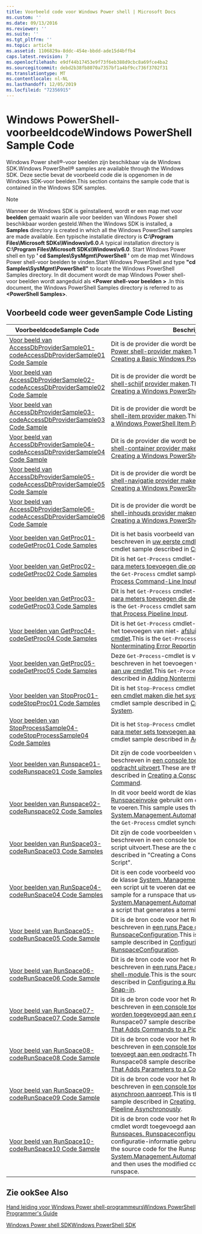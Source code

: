 ```yaml
---
title: Voorbeeld code voor Windows Power shell | Microsoft Docs
ms.custom: ''
ms.date: 09/13/2016
ms.reviewer: ''
ms.suite: ''
ms.tgt_pltfrm: ''
ms.topic: article
ms.assetid: 1106829a-8ddc-454e-bbdd-ade15d4bffb4
caps.latest.revision: 7
ms.openlocfilehash: e9df44b17453e9f73f6eb388d9cbc8a69fce4ba2
ms.sourcegitcommit: debd2b38fb8070a7357bf1a4bf9cc736f3702f31
ms.translationtype: MT
ms.contentlocale: nl-NL
ms.lasthandoff: 12/05/2019
ms.locfileid: "72356915"
---
```

# <a name="windows-powershell-sample-code"></a><span data-ttu-id="f8a05-102">Windows PowerShell-voorbeeldcode</span><span class="sxs-lookup"><span data-stu-id="f8a05-102">Windows PowerShell Sample Code</span></span>

<span data-ttu-id="f8a05-103">Windows Power shell®-voor beelden zijn beschikbaar via de Windows SDK.</span><span class="sxs-lookup"><span data-stu-id="f8a05-103">Windows PowerShell® samples are available through the Windows SDK.</span></span> <span data-ttu-id="f8a05-104">Deze sectie bevat de voorbeeld code die is opgenomen in de Windows SDK-voor beelden.</span><span class="sxs-lookup"><span data-stu-id="f8a05-104">This section contains the sample code that is contained in the Windows SDK samples.</span></span>

> [!NOTE]
> <span data-ttu-id="f8a05-105">Wanneer de Windows SDK is geïnstalleerd, wordt er een map met voor **beelden** gemaakt waarin alle voor beelden van Windows Power shell beschikbaar worden gesteld.</span><span class="sxs-lookup"><span data-stu-id="f8a05-105">When the Windows SDK is installed, a **Samples** directory is created in which all the Windows PowerShell samples are made available.</span></span> <span data-ttu-id="f8a05-106">Een typische installatie directory is **C:\Program Files\Microsoft SDKs\Windows\v6.0**.</span><span class="sxs-lookup"><span data-stu-id="f8a05-106">A typical installation directory is **C:\Program Files\Microsoft SDKs\Windows\v6.0**.</span></span>
> <span data-ttu-id="f8a05-107">Start Windows Power shell en typ **' cd Samples\SysMgmt\PowerShell '** om de map met Windows Power shell-voor beelden te vinden.</span><span class="sxs-lookup"><span data-stu-id="f8a05-107">Start Windows PowerShell and type **"cd Samples\SysMgmt\PowerShell"** to locate the Windows PowerShell Samples directory.</span></span> <span data-ttu-id="f8a05-108">In dit document wordt de map Windows Power shell-voor beelden wordt aangeduid als **\<Power shell-voor beelden >** .</span><span class="sxs-lookup"><span data-stu-id="f8a05-108">In this document, the Windows PowerShell Samples directory is referred to as **\<PowerShell Samples>**.</span></span>

## <a name="sample-code-listing"></a><span data-ttu-id="f8a05-109">Voorbeeld code weer geven</span><span class="sxs-lookup"><span data-stu-id="f8a05-109">Sample Code Listing</span></span>

|<span data-ttu-id="f8a05-110">Voorbeeldcode</span><span class="sxs-lookup"><span data-stu-id="f8a05-110">Sample Code</span></span>|<span data-ttu-id="f8a05-111">Beschrijving</span><span class="sxs-lookup"><span data-stu-id="f8a05-111">Description</span></span>|
|-----------------|-----------------|
|[<span data-ttu-id="f8a05-112">Voor beeld van AccessDbProviderSample01-code</span><span class="sxs-lookup"><span data-stu-id="f8a05-112">AccessDbProviderSample01 Code Sample</span></span>](./accessdbprovidersample01-code-sample.md)|<span data-ttu-id="f8a05-113">Dit is de provider die wordt beschreven in [een eenvoudige Windows Power shell-provider maken](./creating-a-basic-windows-powershell-provider.md).</span><span class="sxs-lookup"><span data-stu-id="f8a05-113">This is the provider described in [Creating a Basic Windows PowerShell Provider](./creating-a-basic-windows-powershell-provider.md).</span></span>|
|[<span data-ttu-id="f8a05-114">Voor beeld van AccessDbProviderSample02-code</span><span class="sxs-lookup"><span data-stu-id="f8a05-114">AccessDbProviderSample02 Code Sample</span></span>](./accessdbprovidersample02-code-sample.md)|<span data-ttu-id="f8a05-115">Dit is de provider die wordt beschreven in [een Windows Power shell-schijf provider maken](./creating-a-windows-powershell-drive-provider.md).</span><span class="sxs-lookup"><span data-stu-id="f8a05-115">This is the provider described in [Creating a Windows PowerShell Drive Provider](./creating-a-windows-powershell-drive-provider.md).</span></span>|
|[<span data-ttu-id="f8a05-116">Voor beeld van AccessDbProviderSample03-code</span><span class="sxs-lookup"><span data-stu-id="f8a05-116">AccessDbProviderSample03 Code Sample</span></span>](./accessdbprovidersample03-code-sample.md)|<span data-ttu-id="f8a05-117">Dit is de provider die wordt beschreven in [een Windows Power shell-item provider maken](./creating-a-windows-powershell-item-provider.md).</span><span class="sxs-lookup"><span data-stu-id="f8a05-117">This is the provider described in [Creating a Windows PowerShell Item Provider](./creating-a-windows-powershell-item-provider.md).</span></span>|
|[<span data-ttu-id="f8a05-118">Voor beeld van AccessDbProviderSample04-code</span><span class="sxs-lookup"><span data-stu-id="f8a05-118">AccessDbProviderSample04 Code Sample</span></span>](./accessdbprovidersample04-code-sample.md)|<span data-ttu-id="f8a05-119">Dit is de provider die wordt beschreven in [een Windows Power shell-container provider maken](./creating-a-windows-powershell-container-provider.md).</span><span class="sxs-lookup"><span data-stu-id="f8a05-119">This is the provider described in [Creating a Windows PowerShell Container Provider](./creating-a-windows-powershell-container-provider.md).</span></span>|
|[<span data-ttu-id="f8a05-120">Voor beeld van AccessDbProviderSample05-code</span><span class="sxs-lookup"><span data-stu-id="f8a05-120">AccessDbProviderSample05 Code Sample</span></span>](./accessdbprovidersample05-code-sample.md)|<span data-ttu-id="f8a05-121">Dit is de provider die wordt beschreven in [een Windows Power shell-navigatie provider maken](./creating-a-windows-powershell-navigation-provider.md).</span><span class="sxs-lookup"><span data-stu-id="f8a05-121">This is the provider described in [Creating a Windows PowerShell Navigation Provider](./creating-a-windows-powershell-navigation-provider.md).</span></span>|
|[<span data-ttu-id="f8a05-122">Voor beeld van AccessDbProviderSample06-code</span><span class="sxs-lookup"><span data-stu-id="f8a05-122">AccessDbProviderSample06 Code Sample</span></span>](./accessdbprovidersample06-code-sample.md)|<span data-ttu-id="f8a05-123">Dit is de provider die wordt beschreven in [een Windows Power shell-inhouds provider maken](./creating-a-windows-powershell-content-provider.md).</span><span class="sxs-lookup"><span data-stu-id="f8a05-123">This is the provider described in [Creating a Windows PowerShell Content Provider](./creating-a-windows-powershell-content-provider.md).</span></span>|
|[<span data-ttu-id="f8a05-124">Voor beelden van GetProc01-code</span><span class="sxs-lookup"><span data-stu-id="f8a05-124">GetProc01 Code Samples</span></span>](./getproc01-code-samples.md)|<span data-ttu-id="f8a05-125">Dit is het basis voorbeeld van `Get-Process` cmdlet dat wordt beschreven in [uw eerste cmdlet maken](../cmdlet/creating-a-cmdlet-without-parameters.md).</span><span class="sxs-lookup"><span data-stu-id="f8a05-125">This is the basic `Get-Process` cmdlet sample described in [Creating Your First Cmdlet](../cmdlet/creating-a-cmdlet-without-parameters.md).</span></span>|
|[<span data-ttu-id="f8a05-126">Voor beelden van GetProc02-code</span><span class="sxs-lookup"><span data-stu-id="f8a05-126">GetProc02 Code Samples</span></span>](./getproc02-code-samples.md)|<span data-ttu-id="f8a05-127">Dit is het `Get-Process` cmdlet-voor beeld dat wordt beschreven in [para meters toevoegen die opdracht regel invoer verwerken](../cmdlet/adding-parameters-that-process-command-line-input.md).</span><span class="sxs-lookup"><span data-stu-id="f8a05-127">This is the `Get-Process` cmdlet sample described in [Adding Parameters that Process Command-Line Input](../cmdlet/adding-parameters-that-process-command-line-input.md).</span></span>|
|[<span data-ttu-id="f8a05-128">Voor beelden van GetProc03-code</span><span class="sxs-lookup"><span data-stu-id="f8a05-128">GetProc03 Code Samples</span></span>](./getproc03-code-samples.md)|<span data-ttu-id="f8a05-129">Dit is het `Get-Process` cmdlet-voor beeld dat wordt beschreven in [para meters toevoegen die de invoer van de pijp lijn verwerken](../cmdlet/adding-parameters-that-process-pipeline-input.md).</span><span class="sxs-lookup"><span data-stu-id="f8a05-129">This is the `Get-Process` cmdlet sample described in [Adding Parameters that Process Pipeline Input](../cmdlet/adding-parameters-that-process-pipeline-input.md).</span></span>|
|[<span data-ttu-id="f8a05-130">Voor beelden van GetProc04-code</span><span class="sxs-lookup"><span data-stu-id="f8a05-130">GetProc04 Code Samples</span></span>](./getproc04-code-samples.md)|<span data-ttu-id="f8a05-131">Dit is het `Get-Process` cmdlet-voor beeld dat wordt beschreven in het toevoegen van niet- [afsluitende fout rapportage aan uw cmdlet](../cmdlet/adding-non-terminating-error-reporting-to-your-cmdlet.md).</span><span class="sxs-lookup"><span data-stu-id="f8a05-131">This is the `Get-Process` cmdlet sample described in [Adding Nonterminating Error Reporting to Your Cmdlet](../cmdlet/adding-non-terminating-error-reporting-to-your-cmdlet.md).</span></span>|
|[<span data-ttu-id="f8a05-132">Voor beelden van GetProc05-code</span><span class="sxs-lookup"><span data-stu-id="f8a05-132">GetProc05 Code Samples</span></span>](./getproc05-code-samples.md)|<span data-ttu-id="f8a05-133">Deze `Get-Process`-cmdlet is vergelijkbaar met de cmdlet die wordt beschreven in het toevoegen van niet- [afsluitende fout rapportage aan uw cmdlet](../cmdlet/adding-non-terminating-error-reporting-to-your-cmdlet.md).</span><span class="sxs-lookup"><span data-stu-id="f8a05-133">This `Get-Process` cmdlet is similar to the cmdlet described in [Adding Nonterminating Error Reporting to Your Cmdlet](../cmdlet/adding-non-terminating-error-reporting-to-your-cmdlet.md).</span></span>|
|[<span data-ttu-id="f8a05-134">Voor beelden van StopProc01-code</span><span class="sxs-lookup"><span data-stu-id="f8a05-134">StopProc01 Code Samples</span></span>](./stopproc01-code-samples.md)|<span data-ttu-id="f8a05-135">Dit is het `Stop-Process` cmdlet-voor beeld dat wordt beschreven in [een cmdlet maken die het systeem wijzigt](../cmdlet/creating-a-cmdlet-that-modifies-the-system.md).</span><span class="sxs-lookup"><span data-stu-id="f8a05-135">This is the `Stop-Process` cmdlet sample described in [Creating a Cmdlet That Modifies the System](../cmdlet/creating-a-cmdlet-that-modifies-the-system.md).</span></span>|
|[<span data-ttu-id="f8a05-136">Voor beelden van StopProcessSample04-code</span><span class="sxs-lookup"><span data-stu-id="f8a05-136">StopProcessSample04 Code Samples</span></span>](./stopprocesssample04-code-samples.md)|<span data-ttu-id="f8a05-137">Dit is het `Stop-Process` cmdlet-voor beeld dat wordt beschreven in [para meter sets toevoegen aan een cmdlet](../cmdlet/adding-parameter-sets-to-a-cmdlet.md).</span><span class="sxs-lookup"><span data-stu-id="f8a05-137">This is the `Stop-Process` cmdlet sample described in [Adding Parameter Sets to a Cmdlet](../cmdlet/adding-parameter-sets-to-a-cmdlet.md).</span></span>|
|[<span data-ttu-id="f8a05-138">Voor beelden van Runspace01-code</span><span class="sxs-lookup"><span data-stu-id="f8a05-138">Runspace01 Code Samples</span></span>](./runspace01-code-samples.md)|<span data-ttu-id="f8a05-139">Dit zijn de code voorbeelden voor de runs Pace die wordt beschreven in [een console toepassing maken die een opgegeven opdracht uitvoert](/dotnet/csharp/programming-guide/inside-a-program/hello-world-your-first-program).</span><span class="sxs-lookup"><span data-stu-id="f8a05-139">These are the code samples for the runspace described in [Creating a Console Application That Runs a Specified Command](/dotnet/csharp/programming-guide/inside-a-program/hello-world-your-first-program).</span></span>|
|[<span data-ttu-id="f8a05-140">Voor beelden van Runspace02-code</span><span class="sxs-lookup"><span data-stu-id="f8a05-140">Runspace02 Code Samples</span></span>](./runspace02-code-samples.md)|<span data-ttu-id="f8a05-141">In dit voor beeld wordt de klasse [System. Management. Automation. Runspaceinvoke](/dotnet/api/System.Management.Automation.RunspaceInvoke) gebruikt om de `Get-Process`-cmdlet synchroon uit te voeren.</span><span class="sxs-lookup"><span data-stu-id="f8a05-141">This sample uses the [System.Management.Automation.Runspaceinvoke](/dotnet/api/System.Management.Automation.RunspaceInvoke) class to execute the `Get-Process` cmdlet synchronously.</span></span>|
|[<span data-ttu-id="f8a05-142">Voor beelden van RunSpace03-code</span><span class="sxs-lookup"><span data-stu-id="f8a05-142">RunSpace03 Code Samples</span></span>](./runspace03-code-samples.md)|<span data-ttu-id="f8a05-143">Dit zijn de code voorbeelden voor de runs Pace die wordt beschreven in een console toepassing maken die een opgegeven script uitvoert.</span><span class="sxs-lookup"><span data-stu-id="f8a05-143">These are the code samples for the runspace described in "Creating a Console Application That Runs a Specified Script".</span></span>|
|[<span data-ttu-id="f8a05-144">Voor beelden van RunSpace04-code</span><span class="sxs-lookup"><span data-stu-id="f8a05-144">RunSpace04 Code Samples</span></span>](./runspace04-code-samples.md)|<span data-ttu-id="f8a05-145">Dit is een code voorbeeld voor een runs Pace die gebruikmaakt van de klasse [System. Management. Automation. Runspaceinvoke](/dotnet/api/System.Management.Automation.RunspaceInvoke) om een script uit te voeren dat een afsluit fout genereert.</span><span class="sxs-lookup"><span data-stu-id="f8a05-145">This is a code sample for a runspace that uses the [System.Management.Automation.Runspaceinvoke](/dotnet/api/System.Management.Automation.RunspaceInvoke) class to execute a script that generates a terminating error.</span></span>|
|[<span data-ttu-id="f8a05-146">Voor beeld van RunSpace05-code</span><span class="sxs-lookup"><span data-stu-id="f8a05-146">RunSpace05 Code Sample</span></span>](./runspace05-code-sample.md)|<span data-ttu-id="f8a05-147">Dit is de bron code voor het Runspace05-voor beeld dat wordt beschreven in [een runs Pace configureren met behulp van RunspaceConfiguration](https://msdn.microsoft.com/en-us/42681d19-2d05-4975-befd-afb1990e79b2).</span><span class="sxs-lookup"><span data-stu-id="f8a05-147">This is the source code for the Runspace05 sample described in [Configuring a Runspace Using RunspaceConfiguration](https://msdn.microsoft.com/en-us/42681d19-2d05-4975-befd-afb1990e79b2).</span></span>|
|[<span data-ttu-id="f8a05-148">Voor beeld van RunSpace06-code</span><span class="sxs-lookup"><span data-stu-id="f8a05-148">RunSpace06 Code Sample</span></span>](./runspace06-code-sample.md)|<span data-ttu-id="f8a05-149">Dit is de bron code voor het Runspace06-voor beeld dat wordt beschreven in [een runs Pace configureren met een Windows Power shell-module](https://msdn.microsoft.com/en-us/a7289ee8-9732-49ee-91c7-d533e9538b83).</span><span class="sxs-lookup"><span data-stu-id="f8a05-149">This is the source code for the Runspace06 sample described in [Configuring a Runspace Using a Windows PowerShell Snap-in](https://msdn.microsoft.com/en-us/a7289ee8-9732-49ee-91c7-d533e9538b83).</span></span>|
|[<span data-ttu-id="f8a05-150">Voor beeld van RunSpace07-code</span><span class="sxs-lookup"><span data-stu-id="f8a05-150">RunSpace07 Code Sample</span></span>](./runspace07-code-sample.md)|<span data-ttu-id="f8a05-151">Dit is de bron code voor het Runspace07-voor beeld dat wordt beschreven in [een console toepassing maken waarmee opdrachten worden toegevoegd aan een pijp lijn](https://msdn.microsoft.com/en-us/01eb7808-e97b-4905-80be-9e2fa38c262e).</span><span class="sxs-lookup"><span data-stu-id="f8a05-151">This is the source code for the Runspace07 sample described in [Creating a Console Application That Adds Commands to a Pipeline](https://msdn.microsoft.com/en-us/01eb7808-e97b-4905-80be-9e2fa38c262e).</span></span>|
|[<span data-ttu-id="f8a05-152">Voor beeld van RunSpace08-code</span><span class="sxs-lookup"><span data-stu-id="f8a05-152">RunSpace08 Code Sample</span></span>](./runspace08-code-sample.md)|<span data-ttu-id="f8a05-153">Dit is de bron code voor het Runspace08-voor beeld dat wordt beschreven in [een console toepassing maken die para meters toevoegt aan een opdracht](https://msdn.microsoft.com/en-us/848b2b46-60f1-4a86-b448-cfc7c0cccfba).</span><span class="sxs-lookup"><span data-stu-id="f8a05-153">This is the source code for the Runspace08 sample described in [Creating a Console Application That Adds Parameters to a Command](https://msdn.microsoft.com/en-us/848b2b46-60f1-4a86-b448-cfc7c0cccfba).</span></span>|
|[<span data-ttu-id="f8a05-154">Voor beeld van RunSpace09-code</span><span class="sxs-lookup"><span data-stu-id="f8a05-154">RunSpace09 Code Sample</span></span>](./runspace09-code-sample.md)|<span data-ttu-id="f8a05-155">Dit is de bron code voor het Runspace09-voor beeld dat wordt beschreven in [een console toepassing maken die een pijp lijn asynchroon aanroept](https://msdn.microsoft.com/en-us/198c1c94-2a06-457e-93ce-c0d910618e47).</span><span class="sxs-lookup"><span data-stu-id="f8a05-155">This is the source code for the Runspace09 sample described in [Creating a Console Application That Invokes a Pipeline Asynchronously](https://msdn.microsoft.com/en-us/198c1c94-2a06-457e-93ce-c0d910618e47).</span></span>|
|[<span data-ttu-id="f8a05-156">Voor beeld van RunSpace10-code</span><span class="sxs-lookup"><span data-stu-id="f8a05-156">RunSpace10 Code Sample</span></span>](./runspace10-code-sample.md)|<span data-ttu-id="f8a05-157">Dit is de bron code voor het Runspace10-voor beeld, waarmee een cmdlet wordt toegevoegd aan [System. Management. Automation. Runspaces. Runspaceconfiguration](/dotnet/api/System.Management.Automation.Runspaces.RunspaceConfiguration) en vervolgens de gewijzigde configuratie-informatie gebruikt om de runs Pace te maken.</span><span class="sxs-lookup"><span data-stu-id="f8a05-157">This is the source code for the Runspace10 sample, which adds a cmdlet to [System.Management.Automation.Runspaces.Runspaceconfiguration](/dotnet/api/System.Management.Automation.Runspaces.RunspaceConfiguration) and then uses the modified configuration information to create the runspace.</span></span>|

## <a name="see-also"></a><span data-ttu-id="f8a05-158">Zie ook</span><span class="sxs-lookup"><span data-stu-id="f8a05-158">See Also</span></span>

[<span data-ttu-id="f8a05-159">Hand leiding voor Windows Power shell-programmeurs</span><span class="sxs-lookup"><span data-stu-id="f8a05-159">Windows PowerShell Programmer's Guide</span></span>](./windows-powershell-programmer-s-guide.md)

[<span data-ttu-id="f8a05-160">Windows Power shell SDK</span><span class="sxs-lookup"><span data-stu-id="f8a05-160">Windows PowerShell SDK</span></span>](../windows-powershell-reference.md)